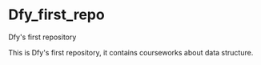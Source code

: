 # Dfy_first_repo
Dfy's first repository

This is Dfy's first repository, it contains courseworks about data structure.
